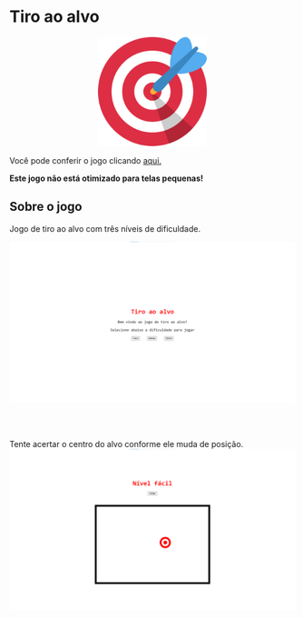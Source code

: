 # Tiro ao alvo

<p align="center"> 
<img src="assets/logo.png">
</p>

<p>Você pode conferir o jogo clicando <a href="https://tiro-ao-alvo.netlify.app/index.html">aqui.</a></p>
<b>Este jogo não está otimizado para telas pequenas!</b>

<br>

## Sobre o jogo
<p>Jogo de tiro ao alvo com três níveis de dificuldade.</p>

<img src="assets/index.png">

<br><br>

<p>Tente acertar o centro do alvo conforme ele muda de posição.

<img src="assets/jogo.png">

